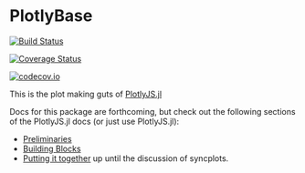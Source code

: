 # PlotlyBase

[![Build Status](https://travis-ci.org/sglyon/PlotlyBase.jl.svg?branch=master)](https://travis-ci.org/sglyon/PlotlyBase.jl)

[![Coverage Status](https://coveralls.io/repos/sglyon/PlotlyBase.jl/badge.svg?branch=master&service=github)](https://coveralls.io/github/sglyon/PlotlyBase.jl?branch=master)

[![codecov.io](http://codecov.io/github/sglyon/PlotlyBase.jl/coverage.svg?branch=master)](http://codecov.io/github/sglyon/PlotlyBase.jl?branch=master)

This is the plot making guts of [PlotlyJS.jl](https://github.com/JuliaPlots/PlotlyJS.jl)

Docs for this package are forthcoming, but check out the following sections of the PlotlyJS.jl docs (or just use PlotlyJS.jl):

- [Preliminaries](http://juliaplots.org/PlotlyJS.jl/stable/basics/)
- [Building Blocks](http://juliaplots.org/PlotlyJS.jl/stable/building_traces_layouts/)
- [Putting it together](http://juliaplots.org/PlotlyJS.jl/stable/syncplots/) up until the discussion of syncplots.
